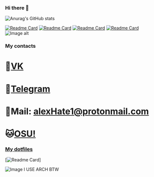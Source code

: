 ### Hi there 👋

![Anurag's GitHub stats](https://github-readme-stats.vercel.app/api?username=kotik06&show_icons=true&theme=ocean_dark)

[![Readme Card](https://github-readme-stats.vercel.app/api/pin/?username=kotik06&repo=VKTOOL&show_icons=true&theme=ocean_dark)](https://github.com/kotik06/VKTOOL)
[![Readme Card](https://github-readme-stats.vercel.app/api/pin/?username=kotik06&repo=SILENt&show_icons=true&theme=ocean_dark)](https://github.com/kotik06/SILENt)
[![Readme Card](https://github-readme-stats.vercel.app/api/pin/?username=kotik06&repo=botvk&show_icons=true&theme=ocean_dark)](https://github.com/kotik06/botvk)
[![Readme Card](https://github-readme-stats.vercel.app/api/pin/?username=kotik06&repo=tproger.ru_parser&show_icons=true&theme=ocean_dark)](https://github.com/kotik06/tproger.ru_parser)
![Image alt](https://github.com/kotik06/kotik06/raw/main/5.jpg)

### My contacts
  # :hamster:[VK](https://vk.com/sudoreboot)
  # :panda_face:[Telegram](https://t.me/cyberivan_0)
  # :e-mail:Mail: alexHate1@protonmail.com
  # :cat:[OSU!](https://osu.ppy.sh/users/19204124)
### [My dotfiles](https://github.com/zerocodex86/dotfiles)
[![Readme Card](https://github-readme-stats.vercel.app/api/pin/?username=zerocodex86&repo=dotfiles&show_icons=true&theme=ocean_dark)]


![Image](https://vk.com/sticker/1-50642-128) 
I USE ARCH BTW
